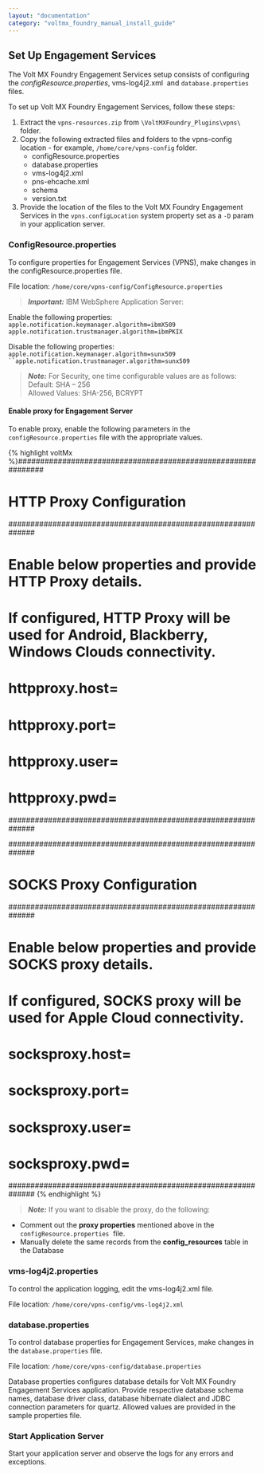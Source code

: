 ```yaml
---
layout: "documentation"
category: "voltmx_foundry_manual_install_guide"
---
```

                            

Set Up Engagement Services
--------------------------

The Volt MX Foundry Engagement Services setup consists of configuring the _configResource.properties_, vms-log4j2.xml  and `database.properties` files.

To set up Volt MX Foundry Engagement Services, follow these steps:

1.  Extract the `vpns-resources.zip` from `\VoltMXFoundry_Plugins\vpns\` folder.
2.  Copy the following extracted files and folders to the vpns-config location - for example, `/home/core/vpns-config` folder.
    *   configResource.properties
    *   database.properties
    *   vms-log4j2.xml
    *   pns-ehcache.xml
    *   schema
    *   version.txt
3.  Provide the location of the files to the Volt MX Foundry Engagement Services in the `vpns.configLocation` system property set as a `-D` param in your application server.

### ConfigResource.properties

To configure properties for Engagement Services (VPNS), make changes in the configResource.properties file.

File location: `/home/core/vpns-config/ConfigResource.properties`

> **_Important:_** IBM WebSphere Application Server:  
  
Enable the following properties:  
`apple.notification.keymanager.algorithm=ibmX509`  
`apple.notification.trustmanager.algorithm=ibmPKIX`  
  
Disable the following properties:  
`apple.notification.keymanager.algorithm=sunx509  
``apple.notification.trustmanager.algorithm=sunx509`

> **_Note:_** For Security, one time configurable values are as follows:  
Default: SHA – 256  
Allowed Values: SHA-256, BCRYPT  

#### Enable proxy for Engagement Server

To enable proxy, enable the following parameters in the `configResource.properties` file with the appropriate values.

{% highlight voltMx %}##############################################################
# HTTP Proxy Configuration 
############################################################## 
# Enable below properties and provide HTTP Proxy details. 
# If configured, HTTP Proxy will be used for Android, Blackberry, Windows Clouds connectivity.

# httpproxy.host=
# httpproxy.port=
# httpproxy.user=
# httpproxy.pwd=
############################################################## 

##############################################################
# SOCKS Proxy Configuration 
############################################################## 
# Enable below properties and provide SOCKS proxy details. 
# If configured, SOCKS proxy will be used for Apple Cloud connectivity.

# socksproxy.host=
# socksproxy.port=
# socksproxy.user=
# socksproxy.pwd=
##############################################################
{% endhighlight %}

> **_Note:_** If you want to disable the proxy, do the following:

*   Comment out the **proxy properties** mentioned above in the  `configResource.properties`  file.
*   Manually delete the same records from the **config\_resources** table in the Database

### vms-log4j2.properties

To control the application logging, edit the vms-log4j2.xml file.

File location: `/home/core/vpns-config/vms-log4j2.xml`

### database.properties

To control database properties for Engagement Services, make changes in the `database.properties` file.

File location: `/home/core/vpns-config/database.properties`

Database properties configures database details for Volt MX Foundry Engagement Services application. Provide respective database schema names, database driver class, database hibernate dialect and JDBC connection parameters for quartz. Allowed values are provided in the sample properties file.

### Start Application Server

Start your application server and observe the logs for any errors and exceptions.
